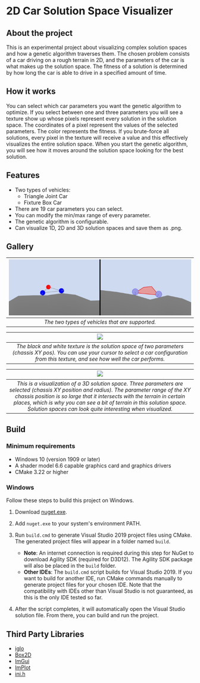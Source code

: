 # 2D Car Solution Space Visualizer

## About the project

This is an experimental project about visualizing complex solution spaces and how a genetic algorithm traverses them. The chosen problem consists of a car driving on a rough terrain in 2D, and the parameters of the car is what makes up the solution space. The fitness of a solution is determined by how long the car is able to drive in a specified amount of time.

## How it works

You can select which car parameters you want the genetic algorithm to optimize. If you select between one and three parameters you will see a texture show up whose pixels represent every solution in the solution space. The coordinates of a pixel represent the values of the selected parameters. The color represents the fitness. If you brute-force all solutions, every pixel in the texture will receive a value and this effectively visualizes the entire solution space. When you start the genetic algorithm, you will see how it moves around the solution space looking for the best solution.

## Features

- Two types of vehicles:
  - Triangle Joint Car
  - Fixture Box Car
- There are 19 car parameters you can select.
- You can modify the min/max range of every parameter.
- The genetic algorithm is configurable.
- Can visualize 1D, 2D and 3D solution spaces and save them as .png.

## Gallery

| ![](images/car-types.png) | 
|:--:| 
| *The two types of vehicles that are supported.* |

| ![](images/picking-a-solution.gif) | 
|:--:| 
| *The black and white texture is the solution space of two parameters (chassis XY pos). You can use your cursor to select a car configuration from this texture, and see how well the car performs.* |

| ![](images/zoomed-out-solution-space.gif) | 
|:--:| 
| *This is a visualization of a 3D solution space. Three parameters are selected (chassis XY position and radius). The parameter range of the XY chassis position is so large that it intersects with the terrain in certain places, which is why you can see a bit of terrain in this solution space. Solution spaces can look quite interesting when visualized.* |

## Build

### Minimum requirements

- Windows 10 (version 1909 or later)
- A shader model 6.6 capable graphics card and graphics drivers
- CMake 3.22 or higher

### Windows

Follow these steps to build this project on Windows.

1. Download [nuget.exe](https://learn.microsoft.com/en-us/nuget/install-nuget-client-tools?tabs=windows#nugetexe-cli).

2. Add `nuget.exe` to your system's environment PATH.

3. Run `build.cmd` to generate Visual Studio 2019 project files using CMake. The generated project files will appear in a folder named `build`.
   - **Note**: An internet connection is required during this step for NuGet to download Agility SDK (required for D3D12). The Agility SDK package will also be placed in the `build` folder.
   - **Other IDEs**: The `build.cmd` script builds for Visual Studio 2019. If you want to build for another IDE, run CMake commands manually to generate project files for your chosen IDE. Note that the compatibility with IDEs other than Visual Studio is not guaranteed, as this is the only IDE tested so far.

4. After the script completes, it will automatically open the Visual Studio solution file. From there, you can build and run the project.

## Third Party Libraries

- [iglo](https://github.com/c-chiniquy/iglo)
- [Box2D](https://github.com/erincatto/box2d)
- [ImGui](https://github.com/ocornut/imgui)
- [ImPlot](https://github.com/epezent/implot)
- [ini.h](https://github.com/mattiasgustavsson/libs/blob/main/ini.h)


